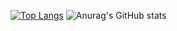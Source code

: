 [![Top Langs](https://github-readme-stats.vercel.app/api/top-langs/?username=bukita1999)](https://github.com/anuraghazra/github-readme-stats)
![Anurag's GitHub stats](https://github-readme-stats.vercel.app/api?username=anuraghazra&show_icons=true&theme=radical)
